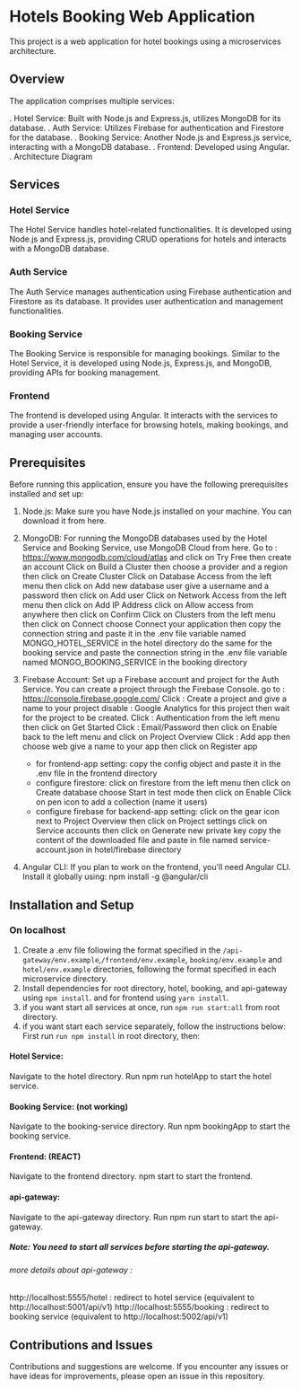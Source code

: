 # Hotels Booking Web Application
This project is a web application for hotel bookings using a microservices architecture.

## Overview
The application comprises multiple services:

. Hotel Service: Built with Node.js and Express.js, utilizes MongoDB for its database.
. Auth Service: Utilizes Firebase for authentication and Firestore for the database.
. Booking Service: Another Node.js and Express.js service, interacting with a MongoDB database.
. Frontend: Developed using Angular.
. Architecture Diagram <!-- Placeholder for your architecture image -->

## Services
### Hotel Service
The Hotel Service handles hotel-related functionalities. It is developed using Node.js and Express.js, providing CRUD operations for hotels and interacts with a MongoDB database.

### Auth Service
The Auth Service manages authentication using Firebase authentication and Firestore as its database. It provides user authentication and management functionalities.

### Booking Service
The Booking Service is responsible for managing bookings. Similar to the Hotel Service, it is developed using Node.js, Express.js, and MongoDB, providing APIs for booking management.

### Frontend
The frontend is developed using Angular. It interacts with the services to provide a user-friendly interface for browsing hotels, making bookings, and managing user accounts.

## Prerequisites
Before running this application, ensure you have the following prerequisites installed and set up:
1. Node.js: Make sure you have Node.js installed on your machine. You can download it from here.

2. MongoDB: For running the MongoDB databases used by the Hotel Service and Booking Service, use MongoDB Cloud from here.
Go to : https://www.mongodb.com/cloud/atlas and click on Try Free then create an account
Click on Build a Cluster then choose a provider and a region then click on Create Cluster
Click on Database Access from the left menu then click on Add new database user
give a username and a password then click on Add user
Click on Network Access from the left menu then click on Add IP Address
click on Allow access from anywhere then click on Confirm
Click on Clusters from the left menu then click on Connect
choose Connect your application then copy the connection string and paste it in the .env file variable named MONGO_HOTEL_SERVICE in the hotel directory
do the same for the booking service and paste the connection string in the .env file variable named MONGO_BOOKING_SERVICE in the booking directory

3. Firebase Account:
Set up a Firebase account and project for the Auth Service. You can create a project through the Firebase Console. 
go to : https://console.firebase.google.com/
Click : Create a project and give a name to your project
disable : Google Analytics for this project then wait for the project to be created.
Click : Authentication from the left menu then click on Get Started
Click : Email/Password then click on Enable
back to the left menu and click on Project Overview
Click : Add app then choose web
give a name to your app then click on Register app
   - for frontend-app setting:
   copy the config object and paste it in the .env file in the frontend directory
   - configure firestore:
click on firestore from the left menu then click on Create database
choose Start in test mode then click on Enable
Click on pen icon to add a collection (name it users)
   - configure firebase for backend-app setting:
click on the gear icon next to Project Overview then click on Project settings
click on Service accounts then click on Generate new private key
copy the content of the downloaded file and paste in file named service-account.json in hotel/firebase directory


4. Angular CLI: If you plan to work on the frontend, you'll need Angular CLI. Install it globally using:
   npm install -g @angular/cli

## Installation and Setup
### On localhost
1. Create a .env file following the format specified in the `/api-gateway/env.example`,`/frontend/env.example`, `booking/env.example` and `hotel/env.example` directories, following the format specified in each microservice directory.
2. Install dependencies for root directory, hotel, booking, and api-gateway using `npm install`. and for frontend using `yarn install`.
3. if you want start all services at once, run `npm run start:all` from root directory.
4. if you want start each service separately, follow the instructions below:
First run `run npm install` in root directory, then:

#### Hotel Service:

Navigate to the hotel directory.
Run npm run hotelApp to start the hotel service.

#### Booking Service: (not working)

Navigate to the booking-service directory.
Run npm bookingApp to start the booking service.

#### Frontend: (REACT)

Navigate to the frontend directory.
npm start to start the frontend.

#### api-gateway:
Navigate to the api-gateway directory.
Run npm run start to start the api-gateway.
##### Note: You need to start all services before starting the api-gateway.
###### more details about api-gateway :
http://localhost:5555/hotel : redirect to hotel service (equivalent to http://localhost:5001/api/v1)
http://localhost:5555/booking : redirect to booking service (equivalent to http://localhost:5002/api/v1)
## Contributions and Issues
Contributions and suggestions are welcome. If you encounter any issues or have ideas for improvements, please open an issue in this repository.


